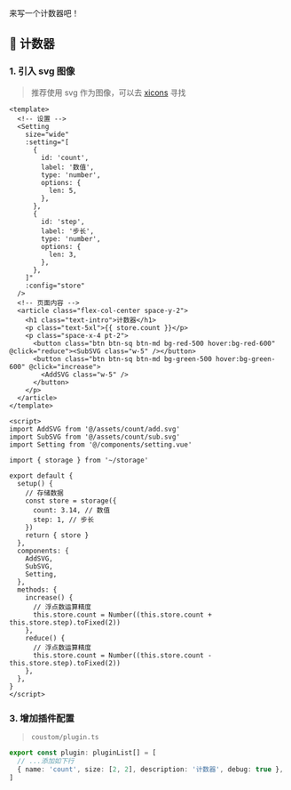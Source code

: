 <!--
 * @Author: fzf404
 * @Date: 2022-08-15 23:02:16
 * @LastEditors: fzf404 nmdfzf404@163.com
 * @LastEditTime: 2022-10-02 22:23:35
 * @Description: Monit 插件开发
-->

来写一个计数器吧！

## 🚀 计数器

### 1. 引入 svg 图像

> 推荐使用 svg 作为图像，可以去 [xicons](https://www.xicons.org/) 寻找

```vue
<template>
  <!-- 设置 -->
  <Setting
    size="wide"
    :setting="[
      {
        id: 'count',
        label: '数值',
        type: 'number',
        options: {
          len: 5,
        },
      },
      {
        id: 'step',
        label: '步长',
        type: 'number',
        options: {
          len: 3,
        },
      },
    ]"
    :config="store"
  />
  <!-- 页面内容 -->
  <article class="flex-col-center space-y-2">
    <h1 class="text-intro">计数器</h1>
    <p class="text-5xl">{{ store.count }}</p>
    <p class="space-x-4 pt-2">
      <button class="btn btn-sq btn-md bg-red-500 hover:bg-red-600" @click="reduce"><SubSVG class="w-5" /></button>
      <button class="btn btn-sq btn-md bg-green-500 hover:bg-green-600" @click="increase">
        <AddSVG class="w-5" />
      </button>
    </p>
  </article>
</template>

<script>
import AddSVG from '@/assets/count/add.svg'
import SubSVG from '@/assets/count/sub.svg'
import Setting from '@/components/setting.vue'

import { storage } from '~/storage'

export default {
  setup() {
    // 存储数据
    const store = storage({
      count: 3.14, // 数值
      step: 1, // 步长
    })
    return { store }
  },
  components: {
    AddSVG,
    SubSVG,
    Setting,
  },
  methods: {
    increase() {
      // 浮点数运算精度
      this.store.count = Number((this.store.count + this.store.step).toFixed(2))
    },
    reduce() {
      // 浮点数运算精度
      this.store.count = Number((this.store.count - this.store.step).toFixed(2))
    },
  },
}
</script>
```

### 3. 增加插件配置

> `coustom/plugin.ts`

```typescript
export const plugin: pluginList[] = [
  // ...添加如下行
  { name: 'count', size: [2, 2], description: '计数器', debug: true },
]
```
